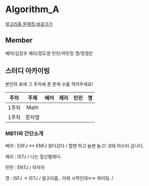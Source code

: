 # Algorithm_A


[알고리즘 문제집 바로가기](https://github.com/UMC-KU/Algorithms_Challenge)


## Member
베어/김정우 제리/정도영 민민/곽민정 꼉/정경은


## 스터디 아카이빙
본인의 표에 그 주차에 푼 문제 수를 적어주세요!

| 주차 | 주제                          | 베어                | 제리    | 민민 | 꼉 |
| :--: | :--------------------------: | :-----------------: | :------:  | :---------:  | :------: |
| 1주차 | Math |         |         |          |        |
| 1주차 | 문자열 |         |         |          |        |




### MBTI와 간단소개
베어 : ESFJ <-> ENFJ 왔다갔다 / 할땐 하고 놀땐 놀고! 코테 마스터 갑니다.

제리 : ISTJ / 나는 짚신벌레다.

민민 : ENTJ / 아자자

꼉 : ISFJ -> ISTJ / 알고리즘.. 이제 시작인데ㅠㅠ 파이팅..!

